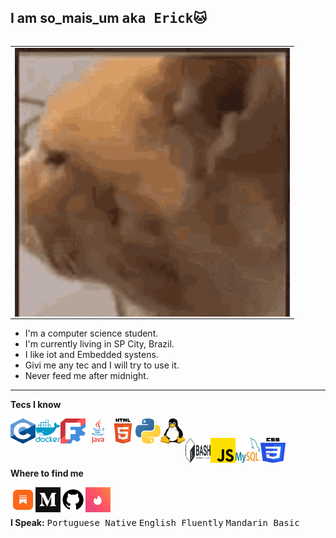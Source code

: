 ## I am so_mais_um <tt>aka Erick</tt>🐱
<table border="0" align="right" >
  <tr>
    <td>
<img src="img_and_gifs/cummins.gif"  height="430" width="440" align="right" />    </td>
  </tr>
</table>


<ul>
  <li>I'm a computer science student.</li>
  <li>I'm currently living in SP City, Brazil.</li>
  <li>I like iot and Embedded systens.</li>
  <li>Givi me any tec and I will try to use it.</li>
  <li>Never feed me after midnight.</li>
</ul>

---
**Tecs I know**


<a href="https://seriouscomputerist.atariverse.com/media/pdf/book/C%20Programming%20Language%20-%202nd%20Edition%20(OCR).pdf" title="C"><img src="img_and_gifs/C_Programming_Language.svg.png" height="40" width="40" align="left" /></a>

<a href="https://www.docker.com/" title="Docker"><img src="img_and_gifs/free-docker-logo-icon-download-in-svg-png-gif-file-formats--wordmark-programming-langugae-language-pack-logos-icons-1175229.png" height="40" width="40" align="left" /></a>

<a href="https://www.freecad.org/" title="Freecad"><img src="img_and_gifs/FreeCAD-symbol.svg.png" height="40" width="40" align="left"/></a>

<a href="https://www.oracle.com/br/java/" title="Java"><img src="img_and_gifs/1174953.png" height="40" width="40" align="left"/></a>

<a href="https://www.python.org/" title="Html"><img src="img_and_gifs/HTML5_logo_and_wordmark.svg.png" height="40" width="40" align="left"/></a>

<a href="" title="Pyhon"><img src="img_and_gifs/Python-logo-notext.svg.png" height="40" width="40" align="left" /></a>

<a href="https://www.linux.org/" title="Linux"><img src="img_and_gifs/Tux.svg.png" height="40" width="40" align="left"  /></a> <br> 

<a href="https://www.gnu.org/s/bash/" title="Bash"><img src="img_and_gifs/logo-dark-bash-shell.png" height="40" width="40" align="left"  /></a>


<a href="https://developer.mozilla.org/en-US/docs/Web/JavaScript" title="Javascript"><img src="img_and_gifs/js.png" height="40" width="40" align="left"  /></a>

<a href="https://www.mysql.com" title="Mysql"><img src="img_and_gifs/mysql-logo-1.png" height="40" width="40" align="left"  /></a>

<a href="https://developer.mozilla.org/en-US/docs/Web/CSS" title="CSS"><img src="img_and_gifs/CSS3_logo_and_wordmark.svg.png" height="40" width="40" align="left"  /></a><br> <br>


**Where to find me** <br>

<a href="https://justmoreonehistory.substack.com/subscribe"><img src="img_and_gifs/substackAppIcon.png" height="40" width="40" align="left"  /></a> 

<a href="https://medium.com/@S1_spacecat"><img src="img_and_gifs/medium.png" height="40" width="40" align="left"  /></a>

<a href="https://github.com/s1-cat/"><img src="img_and_gifs/github.png" height="40" width="40" align="left"  /></a>

<a href="https://www.youtube.com/watch?v=dQw4w9WgXcQ&list=RDdQw4w9WgXcQ&start_radio=1&pp=ygUXbmV2ZXIgZ29ubmEgZ2l2ZSB5b3UgdXCgBwE%3D"><img src="img_and_gifs/tinder-redesign-graphics_dezeen_sq-1.png" height="40" width="40" align="left"  /></a>
<br> 

<br>**I Speak:** <tt> Portuguese Native</tt> <tt> English Fluently</tt> <tt> Mandarin Basic</tt>


